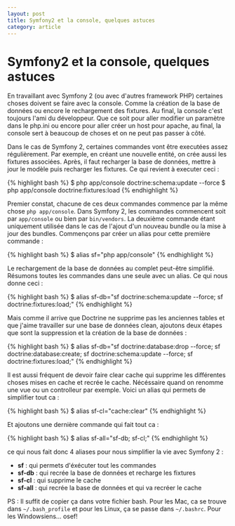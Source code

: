 ```yaml
---
layout: post
title: Symfony2 et la console, quelques astuces
category: article
---
```


# Symfony2 et la console, quelques astuces

En travaillant avec Symfony 2 (ou avec d'autres framework PHP) certaines choses doivent se faire avec la console. Comme la création de la base de données ou encore le rechargement des fixtures. Au final, la console c'est toujours l'ami du développeur. Que ce soit pour aller modifier un paramètre dans le php.ini ou encore pour aller créer un host pour apache, au final, la console sert à beaucoup de choses et on ne peut pas passer à côté. 

Dans le cas de Symfony 2, certaines commandes vont être executées assez régulièrement. Par exemple, en créant une nouvelle entité, on crée aussi les fixtures associées. Après, il faut recharger la base de données, mettre à jour le modèle puis recharger les fixtures. Ce qui revient à executer ceci : 

<div class="syntax">
{% highlight bash %}
$ php app/console doctrine:schema:update --force
$ php app/console doctrine:fixtures:load 
{% endhighlight %}
</div>

Premier constat, chacune de ces deux commandes commence par la même chose <code>php app/console</code>. Dans Symfony 2, les commandes commencent soit par <code>app/console</code> ou bien par <code>bin/vendors</code>. La deuxième commande étant uniquement utilisée dans le cas de l'ajout d'un nouveau bundle ou la mise à jour des bundles. Commençons par créer un alias pour cette première commande : 

<div class="syntax">
{% highlight bash %}
$ alias sf="php app/console"
{% endhighlight %}
</div>

Le rechargement de la base de données au complet peut-être simplifié. Résumons toutes les commandes dans une seule avec un alias. Ce qui nous donne ceci :

<div class="syntax">
{% highlight bash %}
 $ alias sf-db="sf doctrine:schema:update --force; sf doctrine:fixtures:load;"
{% endhighlight %}
</div>

Mais comme il arrive que Doctrine ne supprime pas les anciennes tables et que j'aime travailler sur une base de données clean, ajoutons deux étapes que sont la suppression et la création de la base de données : 

<div class="syntax">
{% highlight bash %}
$ alias sf-db="sf doctrine:database:drop --force; sf doctrine:database:create; sf doctrine:schema:update --force; sf doctrine:fixtures:load;"
{% endhighlight %}
</div>

Il est aussi fréquent de devoir faire clear cache qui supprime les différentes choses mises en cache et recrée le cache. Nécéssaire quand on renomme une vue ou un controlleur par exemple. Voici un alias qui permets de simplifier tout ca : 

<div class="syntax">
{% highlight bash %}
$ alias sf-cl="cache:clear"
{% endhighlight %}
</div>

Et ajoutons une dernière commande qui fait tout ca : 

<div class="syntax">
{% highlight bash %}
$ alias sf-all="sf-db; sf-cl;"
{% endhighlight %}
</div>

ce qui nous fait donc 4 aliases pour nous simplifier la vie avec Symfony 2  : 

* **sf** : qui permets d'éxécuter tout les commandes 
* **sf-db** : qui recrée la base de données et recharge les fixtures
* **sf-cl** : qui supprime le cache
* **sf-all** : qui recrée la base de données et qui va recréer le cache


PS : Il suffit de copier ça dans votre fichier bash. Pour les Mac, ca se trouve dans <code>~/.bash_profile</code> et pour les Linux, ça se passe dans <code>~/.bashrc</code>. Pour les Windowsiens... osef! 



